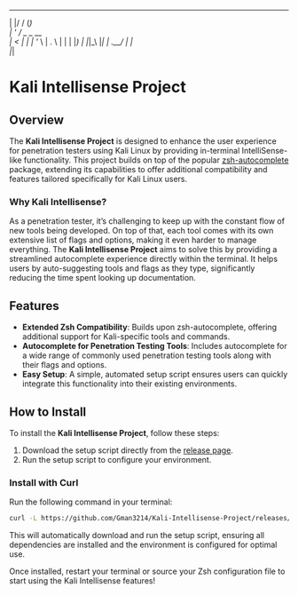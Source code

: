 
  _  __  _         
 | |/ / (_)        
 | ' /   _   _ __  
 |  <   | | | '_ \ 
 | . \  | | | |_) |
 |_|\_\ |_| | .__/ 
            | |    
            |_|    

# Kali Intellisense Project

## Overview

The **Kali Intellisense Project** is designed to enhance the user experience for penetration testers using Kali Linux by providing in-terminal IntelliSense-like functionality. This project builds on top of the popular [zsh-autocomplete](https://github.com/marlonrichert/zsh-autocomplete) package, extending its capabilities to offer additional compatibility and features tailored specifically for Kali Linux users.

### Why Kali Intellisense?

As a penetration tester, it’s challenging to keep up with the constant flow of new tools being developed. On top of that, each tool comes with its own extensive list of flags and options, making it even harder to manage everything. The **Kali Intellisense Project** aims to solve this by providing a streamlined autocomplete experience directly within the terminal. It helps users by auto-suggesting tools and flags as they type, significantly reducing the time spent looking up documentation.

## Features

- **Extended Zsh Compatibility**: Builds upon zsh-autocomplete, offering additional support for Kali-specific tools and commands.
- **Autocomplete for Penetration Testing Tools**: Includes autocomplete for a wide range of commonly used penetration testing tools along with their flags and options.
- **Easy Setup**: A simple, automated setup script ensures users can quickly integrate this functionality into their existing environments.

## How to Install

To install the **Kali Intellisense Project**, follow these steps:

1. Download the setup script directly from the [release page](https://github.com/Gman3214/Kali-Intellisense-Project/releases/download/Release/setup.sh).
2. Run the setup script to configure your environment.

### Install with Curl

Run the following command in your terminal:

```bash
curl -L https://github.com/Gman3214/Kali-Intellisense-Project/releases/download/Release/setup.sh | bash
```

This will automatically download and run the setup script, ensuring all dependencies are installed and the environment is configured for optimal use.

Once installed, restart your terminal or source your Zsh configuration file to start using the Kali Intellisense features!

